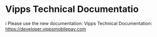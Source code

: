 <!-- START_METADATA
---
title: Vipps Technical Documentatio
sidebar_position: 1
hide_table_of_contents: true
pagination_next: null
pagination_prev: null
---
END_METADATA -->

# Vipps Technical Documentatio

<!-- START_COMMENT -->

ℹ️ Please use the new documentation: Vipps Technical Documentation: https://developer.vippsmobilepay.com

<!-- END_COMMENT -->
